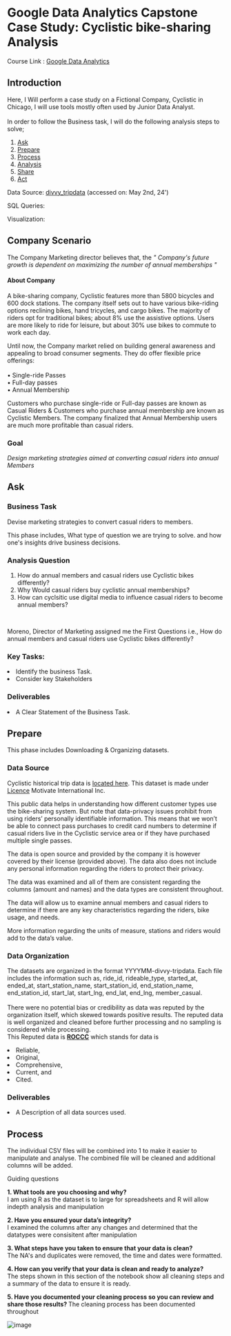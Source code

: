 # Google Data Analytics Capstone Case Study: Cyclistic bike-sharing Analysis
Course Link : [Google Data Analytics](https://www.coursera.org/google-certificates/data-analytics-certificate#courses)

## Introduction
Here, I Will perform a case study on a Fictional Company, Cyclistic in Chicago, I will use tools mostly often used by Junior Data Analyst. <br> 
<br> 
In order to follow the Business task, I will do the following analysis steps to solve; 
1. [Ask](https://github.com/sreedatta-v/Cyclistic-Case-Study/edit/main/README.md)
2. [Prepare](https://github.com/sreedatta-v/Cyclistic-Case-Study/edit/main/README.md)
3. [Process](https://github.com/sreedatta-v/Cyclistic-Case-Study/edit/main/README.md)
4. [Analysis](https://github.com/sreedatta-v/Cyclistic-Case-Study/edit/main/README.md)
5. [Share](https://github.com/sreedatta-v/Cyclistic-Case-Study/edit/main/README.md)
6. [Act](https://github.com/sreedatta-v/Cyclistic-Case-Study/edit/main/README.md)

Data Source: [divvy_tripdata](https://divvy-tripdata.s3.amazonaws.com/index.html) (accessed on: May 2nd, 24')

SQL Queries: 

Visualization: 

## Company Scenario

The Company Marketing director believes that, the <i>" Company's future growth is dependent on maximizing the number of annual memberships "</i>

#### About Company 
A bike-sharing company, Cyclistic features more than 5800 bicycles and 600 dock stations. The company itself sets out to have various bike-riding options reclining bikes, hand tricycles, and cargo bikes. The majority of riders opt for traditional bikes; about 8% use the assistive options. Users are more likely to ride for leisure, but about 30% use bikes to commute to work each day. <br>
 
Until now, the Company market relied on building general awareness and appealing to broad consumer segments. They do offer flexible price offerings:<br><br> 
• Single-ride Passes <br> 
• Full-day passes <br> 
• Annual Membership <br> 

Customers who purchase single-ride or Full-day passes are known as Casual Riders & Customers who purchase annual membership are known as Cyclistic Members. The company finalized that Annual Membership users are much more profitable than casual riders. 

### Goal
<i>Design marketing strategies aimed at converting casual riders into annual Members </i>

## Ask 
### Business Task
Devise marketing strategies to convert casual riders to members. <br>

This phase includes, What type of question we are trying to solve. and how one's insights drive business decisions.
<br>

### Analysis Question
1. How do annual members and casual riders use Cyclistic bikes differently?
2. Why Would casual riders buy cyclistic annual memberships?
3. How can cyclsitic use digital media to influence casual riders to become annual members?
<br>

Moreno, Director of Marketing assigned me the First Questions i.e., How do annual members and casual riders use Cyclistic bikes differently?

### Key Tasks:
 <li>
  Identify the business Task. </li>
 <li>
  Consider key Stakeholders  </li> 

### Deliverables
<li>
 A Clear Statement of the Business Task.
</li>

## Prepare 
This phase includes Downloading & Organizing datasets. <br>

### Data Source
Cyclistic historical trip data is [located here](https://divvy-tripdata.s3.amazonaws.com/index.html). This dataset is made under [Licence](https://divvybikes.com/data-license-agreement) Motivate International Inc. <br>


This public data helps in understanding how different customer types use the bike-sharing system.  But note that data-privacy issues prohibit from using riders’ personally identifiable information. This means that we won’t be able to connect pass purchases to credit card numbers to determine if casual riders live in the Cyclistic service area or if they have purchased multiple single passes.

The data is open source and provided by the company it is however covered by their license (provided above). The data also does not include any personal information regarding the riders to protect their privacy.

The data was examined and all of them are consistent regarding the columns (amount and names) and the data types are consistent throughout.

The data will allow us to examine annual members and casual riders to determine if there are any key characteristics regarding the riders, bike usage, and needs.

More information regarding the units of measure, stations and riders would add to the data’s value.

### Data Organization
The datasets are organized in the format YYYYMM-divvy-tripdata. Each file includes the information such as, ride_id,	rideable_type,	started_at,	ended_at,	start_station_name,	start_station_id,	end_station_name,	end_station_id,	start_lat,	start_lng,	end_lat,	end_lng,	member_casual. <br>
<br> 
There were no potential bias or credibility as data was reputed by the organization itself, which skewed towards positive results. The reputed data is well organized and cleaned before further processing and no sampling is considered while processing. 
<br> 
This Reputed data is <b>[ROCCC](https://medium.com/@varunsrivatsa27/the-importance-of-identifying-good-data-sources-which-rocccs-e6c8d7350339)</b> which stands for data is 
<li>
 Reliable, </li> <li>
 Original, </li> <li>
 Comprehensive, </li> <li>
 Current, and </li> <li>
 Cited. </li>

### Deliverables
<li> A Description of all data sources used. </li>

 ## Process
 The individual CSV files will be combined into 1 to make it easier to manipulate and analyse. The combined file will be cleaned and additional columns will be added.

Guiding questions <br>

<b> 1. What tools are you choosing and why? </b> <br>
I am using R as the dataset is to large for spreadsheets and R will allow indepth analysis and manipulation <br>

<b> 2. Have you ensured your data’s integrity? </b> <br> 
I examined the columns after any changes and determined that the datatypes were consisitent after manipulation <br>

<b> 3. What steps have you taken to ensure that your data is clean? </b> <br>
The NA's and duplicates were removed, the time and dates were formatted. <br>

<b> 4. How can you verify that your data is clean and ready to analyze? </b> <br>
The steps shown in this section of the notebook show all cleaning steps and a summary of the data to ensure it is ready.

<b> 5. Have you documented your cleaning process so you can review and share those results? </b>
The cleaning process has been documented throughout


![image](https://github.com/sreedatta-v/Cyclistic-Case-Study/assets/111418043/8680fa07-f3bd-498d-88e6-055092453989)


